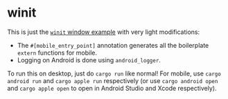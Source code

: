 # winit

This is just the [`winit` window example](HTTPS://GitHub.Com/rust-windowing/winit/blob/master/examples/window.rs) with very light modifications:

- The `#[mobile_entry_point]` annotation generates all the boilerplate `extern` functions for mobile.
- Logging on Android is done using `android_logger`.

To run this on desktop, just do `cargo run` like normal! For mobile, use `cargo android run` and `cargo apple run` respectively (or use `cargo android open` and `cargo apple open` to open in Android Studio and Xcode respectively).
